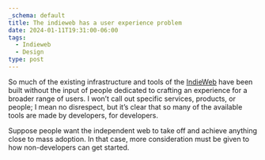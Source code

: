 ```yaml
---
_schema: default
title: The indieweb has a user experience problem
date: 2024-01-11T19:31:00-06:00
tags:
  - Indieweb
  - Design
type: post
---
```


So much of the existing infrastructure and tools of the <a href="https://indieweb.org/" target="_blank" rel="noopener">IndieWeb</a> have been built without the input of people dedicated to crafting an experience for a broader range of users. I won’t call out specific services, products, or people; I mean no disrespect, but it’s clear that so many of the available tools are made by developers, for developers.

Suppose people want the independent web to take off and achieve anything close to mass adoption. In that case, more consideration must be given to how non-developers can get started.
